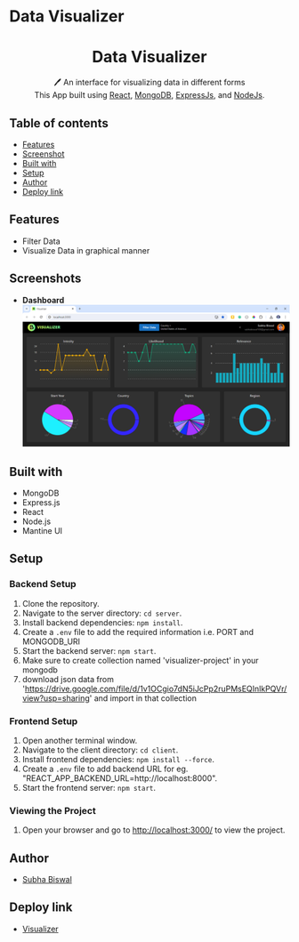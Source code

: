 # Data Visualizer

 <h1 align="center">Data Visualizer</h1> 
<p align="center">
 🖊️ An interface for visualizing data in different forms<br>
     This App built using <a href="https://react.dev/">React</a>, <a href="https://www.mongodb.com/">MongoDB</a>, <a href="https://expressjs.com/">ExpressJs</a>, and <a href="https://nodejs.org/en/">NodeJs</a>.
</p>

## Table of contents

-   [Features](#Features)
-   [Screenshot](#Screenshots)
-   [Built with](#built-with)
-   [Setup](#Setup)
-   [Author](#author)
-   [Deploy link](#deploy-link)

## Features

-   Filter Data
-   Visualize Data in graphical manner

## Screenshots

-   **Dashboard**<br />
    ![Dashboard](./PageScreenShots/dashboard.PNG)

## Built with

-   MongoDB
-   Express.js
-   React
-   Node.js
-   Mantine UI

## Setup

### Backend Setup

1. Clone the repository.
2. Navigate to the server directory: `cd server`.
3. Install backend dependencies: `npm install`.
4. Create a `.env` file to add the required information i.e. PORT and MONGODB_URI
5. Start the backend server: `npm start`.
6. Make sure to create collection named 'visualizer-project' in your mongodb
7. download json data from 'https://drive.google.com/file/d/1v1OCgio7dN5iJcPp2ruPMsEQInlkPQVr/view?usp=sharing' and import in that collection

### Frontend Setup

1. Open another terminal window.
2. Navigate to the client directory: `cd client`.
3. Install frontend dependencies: `npm install --force`.
4. Create a `.env` file to add backend URL for eg. "REACT_APP_BACKEND_URL=http://localhost:8000".
5. Start the frontend server: `npm start`.

### Viewing the Project

1. Open your browser and go to [http://localhost:3000/](http://localhost:3000/) to view the project.

## Author

-   [Subha Biswal](https://github.com/20SB)

## Deploy link

-   [Visualizer](https://visualizer.subbu.cloud/)

